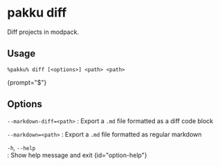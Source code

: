 # pakku diff

Diff projects in modpack.

## Usage

<snippet id="snippet-cmd">

```
%pakku% diff [<options>] <path> <path>
```
{prompt="$"}

</snippet>

## Options

<snippet id="snippet-options">

`--markdown-diff=<path>`
: Export a `.md` file formatted as a diff code block

`--markdown=<path>`
: Export a `.md` file formatted as regular markdown

`-h`, `--help`                                        
: Show help message and exit
{id="option-help"}

</snippet>